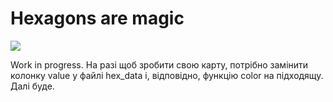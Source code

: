 # Hexagons are magic

![](https://cedos.org.ua/data/screenshot.png) 

Work in progress. На разі щоб зробити свою карту, потрібно замінити колонку value у файлі hex_data і, відповідно, функцію color на підходящу. Далі буде.
